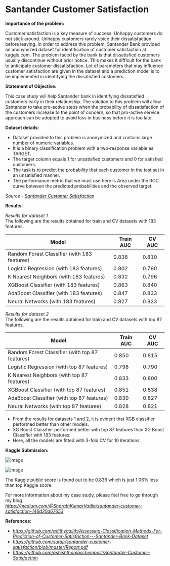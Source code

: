 # Santander Customer Satisfaction

**Importance of the problem:**

Customer satisfaction is a key measure of success. Unhappy customers do not stick around. Unhappy customers rarely voice their dissatisfaction before leaving. In order to address this problem, Santander Bank provided an anonymized dataset for identification of customer satisfaction at kaggle.com. The problem faced by the bank is that dissatisfied customers usually discontinue without prior notice. This makes it difficult for the bank to anticipate customer dissatisfaction. Lot of parameters that may influence customer satisfaction are given in the dataset and a prediction model is to be implemented in identifying the dissatisfied customers.

**Statement of Objective:**

This case study will help Santander bank in identifying dissatisfied customers early in their relationship. The solution to this problem will allow Santander to take pro-active steps when the probability of dissatisfaction of the customers increase to the point of concern, so that pro-active service approach can be adopted to avoid loss in business before it is too late.

**Dataset details:**

-	Dataset provided to this problem is anonymized and contains large number of numeric variables.
- It is a binary classification problem with a two-response variable as TARGET.
- The target column equals 1 for unsatisfied customers and 0 for satisfied customers.
- The task is to predict the probability that each customer in the test set in an unsatisfied manner.
- The performance metric that we must use here is Area under the ROC curve between the predicted probabilities and the observed target.

*Source - [Santander Customer Satisfaction](https://www.kaggle.com/competitions/santander-customer-satisfaction/data)*

**Results:**

*Results for dataset 1* <br> 
The following are the results obtained for train and CV datasets with 183 features.

| Model |Train AUC | CV AUC |
|----------|----------|----------|
| Random Forest Classifier (with 183 features)    |  0.838  | 0.810   |
| Logistic Regression (with 183 features)   |  0.802  | 0.790   |
|  K Nearest Neighbors (with 183 features)  |  0.832  | 0.796   |
| XGBoost Classifier (with 183 features)    |  0.863  | 0.840   | 
| AdaBoost Classifier (with 183 features)   |  0.847  | 0.833   |  
| Neural Networks (with 183 features)       |  0.827  | 0.823   |

*Results for  dataset 2* <br>
The following are the results obtained for train and CV datasets with top 87 features.

| Model |Train AUC | CV AUC |
|----------|----------|----------|
| Random Forest Classifier (with top 87 features)   |  0.850  | 0.815   |
| Logistic Regression (with top 87 features)   |  0.798  | 0.790   |
|  K Nearest Neighbors (with top 87 features)  |  0.833  | 0.800   |
| XGBoost Classifier (with top 87 features)    |  0.851  | 0.838   | 
| AdaBoost Classifier (with top 87 features)   |  0.830  | 0.827   |
| Neural Networks (with top 87 features)       |  0.828  | 0.821   |

- From the results for datasets 1 and 2, it is evident that XGB classifier performed better than other models.
- XG Boost Classifier performed better with top 87 features than XG Boost Classifier with 183 features.
- Here, all the models are fitted with 3-fold CV for 10 iterations.

**Kaggle Submission:**

![image](https://github.com/user-attachments/assets/52053e55-9b6a-4fe6-a54b-d7117c2a05e7)

![image](https://github.com/user-attachments/assets/fcc74c89-fb11-4cb9-a64d-5f7a910ecbf1)

The Kaggle public score is found out to be 0.836 which is just 1.06% less than top Kaggle score.

For more information about my case study, please feel free to go through my blog<br> 
*https://medium.com/@SharathKumarVadla/santander-customer-satisfaction-146d20d67653*

**References:**
- *https://github.com/adithyaaijth/Assessing-Classification-Methods-For-Prediction-of-Customer-Satisfaction---Santander-Bank-Dataset*
- *https://github.com/surajr/santander-customer-satisfaction/blob/master/Report.pdf*
- *https://github.com/ashishthomaschempolil/Santander-Customer-Satisfaction*



